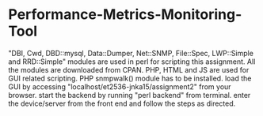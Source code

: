 # Performance-Metrics-Monitoring-Tool

"DBI, Cwd, DBD::mysql, Data::Dumper, Net::SNMP, File::Spec, LWP::Simple  and RRD::Simple" modules are used in perl for scripting this assignment. All the modules are downloaded from CPAN.
PHP, HTML and JS are used for GUI related scripting.
PHP snmpwalk() module has to be installed.
load the GUI by accessing "localhost/et2536-jnka15/assignment2" from your browser.
start the backend by running "perl backend" from terminal.
enter the device/server from the front end and follow the steps as directed.


